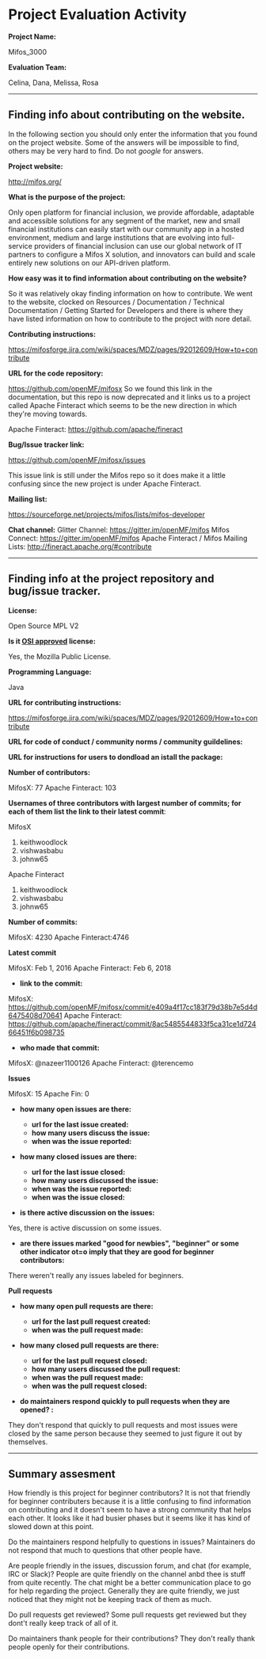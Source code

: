 # Project Evaluation Activity



__Project Name:__  

Mifos_3000

__Evaluation Team:__

Celina, Dana, Melissa, Rosa 

---

## Finding info about contributing on the website. 

In the following section you should only enter the information that you 
found on the project website. Some of the answers will be impossible to find, others
may be very hard to find. Do not _google_ for answers. 

__Project website:__

http://mifos.org/

__What is the purpose of the project:__

Only open platform for financial inclusion, we provide affordable, adaptable and accessible solutions for any segment of the market, new and small financial institutions can easily start with our community app in a hosted environment, medium and large institutions that are evolving into full-service providers of financial inclusion can use our global network of IT partners to configure a Mifos X solution, and innovators can build and scale entirely new solutions on our API-driven platform.


__How easy was it to find information about contributing on the website?__

So it was relatively okay finding information on how to contribute. We went to the website, clocked on Resources / Documentation / Technical Documentation / Getting Started for Developers and there is where they have listed information on how to contribute to the project with nore detail. 


__Contributing instructions:__ 

https://mifosforge.jira.com/wiki/spaces/MDZ/pages/92012609/How+to+contribute


__URL for the code repository:__

https://github.com/openMF/mifosx
So we found this link in the documentation, but this repo is now deprecated and it links us to a project called Apache Finteract which seems to be the new direction in which they're moving towards. 

Apache Finteract: https://github.com/apache/fineract

__Bug/Issue tracker link:__

https://github.com/openMF/mifosx/issues 

This issue link is still under the Mifos repo so it does make it a little confusing since the new project is under Apache Finteract. 

__Mailing list:__

https://sourceforge.net/projects/mifos/lists/mifos-developer

__Chat channel:__
Glitter Channel: https://gitter.im/openMF/mifos
Mifos Connect: https://gitter.im/openMF/mifos
Apache Finteract / Mifos Mailing Lists: http://fineract.apache.org/#contribute

---

## Finding info at the project repository and bug/issue tracker.

__License:__ 

Open Source MPL V2

__Is it [OSI approved](https://opensource.org/licenses/alphabetical) license:__  

Yes, the Mozilla Public License. 

__Programming Language:__

Java 

__URL for contributing instructions:__

https://mifosforge.jira.com/wiki/spaces/MDZ/pages/92012609/How+to+contribute


__URL for code of conduct / community norms / community guildelines:__ 



__URL for instructions for users to dondload an istall the package:__

__Number of contributors:__

MifosX: 77
Apache Finteract: 103

__Usernames of three contributors with largest number of commits; for
each of them list the link to their latest commit__:

MifosX
1. keithwoodlock
2. vishwasbabu
3. johnw65

Apache Finteract
1. keithwoodlock
2. vishwasbabu
3. johnw65

__Number of commits:__

MifosX: 4230
Apache Finteract:4746

__Latest commit__

MifosX: Feb 1, 2016
Apache Finteract: Feb 6, 2018
    
- __link to the commit:__

MifosX: https://github.com/openMF/mifosx/commit/e409a4f17cc183f79d38b7e5d4d6475408d70641
Apache Finteract: https://github.com/apache/fineract/commit/8ac5485544833f5ca31ce1d72466451f6b098735

- __who made that commit:__

MifosX: @nazeer1100126
Apache Finteract: @terencemo 

__Issues__

MifosX: 15
Apache Fin: 0


- __how many open issues are there:__ 
    - __url for the last issue created:__
    - __how many users discuss the issue:__
    - __when was the issue reported:__

- __how many closed issues are there:__
    - __url for the last issue closed:__
    - __how many users discussed the issue:__
    - __when was the issue reported:__
    - __when was the issue closed:__ 
    
- __is there active discussion on the issues:__ 

Yes, there is active discussion on some issues. 



- __are there issues marked "good for newbies", "beginner" or some other indicator ot=o imply that they
are good for beginner contributors:__ 

There weren't really any issues labeled for beginners.



__Pull requests__

- __how many open pull requests are there:__ 
    - __url for the last pull request created:__
    - __when was the pull request made:__

- __how many closed pull requests are there:__
    - __url for the last pull request closed:__
    - __how many users discussed the pull request:__
    - __when was the pull request made:__
    - __when was the pull request closed:__ 
    
- __do maintainers respond quickly to pull requests when they are opened? :__ 

They don't respond that quickly to pull requests and most issues were closed by the same person because they seemed to just figure it out by themselves. 

---


## Summary assesment
How friendly is this project for beginner contributors? 
It is not that friendly for beginner contributers because it is a little confusing to find information on contributing and it doesn't seem to have a strong community that helps each other. It looks like it had busier phases but it seems like it has kind of slowed down at this point. 


Do the maintainers respond helpfully to questions in issues?
Maintainers do not respond that much to questions that other people have. 


Are people friendly in the issues, discussion forum, and chat (for example, IRC or Slack)?
People are quite friendly on the channel anbd thee is stuff from quite recently. The chat might be a better communication place to go for help regarding the project. Generally they are quite friendly, we just noticed that they might not be keeping track of them as much. 


Do pull requests get reviewed?
Some pull requests get reviewed but they dont't really keep track of all of it. 



Do maintainers thank people for their contributions?
They don't really thank people openly for their contributions. 




